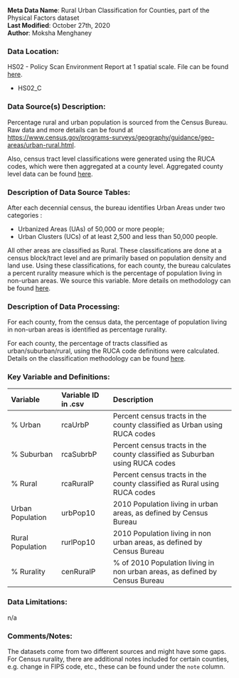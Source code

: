 **Meta Data Name**: Rural Urban Classification for Counties, part of the Physical Factors dataset  
**Last Modified**: October 27th, 2020  
**Author**: Moksha Menghaney  

### Data Location: 
HS02 - Policy Scan Environment Report at 1 spatial scale. File can be found [here](https://github.com/GeoDaCenter/opioid-policy-scan/tree/master/Policy_Scan/data_final).
* HS02_C  


### Data Source(s) Description:  
Percentage rural and urban population is sourced from the Census Bureau. Raw data and more details can be found at https://www.census.gov/programs-surveys/geography/guidance/geo-areas/urban-rural.html.

Also, census tract level classifications were generated using the RUCA codes, which were then aggregated at a county level. Aggregated county level data can be found [here](Policy_Scan/data_raw/county_RUCA_rurality.csv). 


### Description of Data Source Tables:
After each decennial census, the bureau identifies Urban Areas under two categories :
* Urbanized Areas (UAs) of 50,000 or more people;
* Urban Clusters (UCs) of at least 2,500 and less than 50,000 people.

All other areas are classified as Rural. These classifications are done at a census block/tract level and are primarily based on population density and land use. 
Using these classifications, for each county, the bureau calculates a percent rurality measure which is the percentage of population living in non-urban areas. We source this variable. More details on methodology can be found [here](https://www2.census.gov/geo/pdfs/reference/ua/Defining_Rural.pdf).


### Description of Data Processing: 
For each county, from the census data, the percentage of population living in non-urban areas is identified as percentage rurality.

For each county, the percentage of tracts classified as urban/suburban/rural, using the RUCA code definitions were calculated. Details on the classification methodology can be found [here](Policy_Scan/data_final/metadata/Rural_Urban_Classification_T_Z.md).
  
### Key Variable and Definitions:
| Variable | Variable ID in .csv | Description |
|:---------|:--------------------|:------------|
| % Urban | rcaUrbP | Percent census tracts in the county classified as Urban using RUCA codes |
| % Suburban | rcaSubrbP | Percent census tracts in the county classified as Suburban using RUCA codes |
| % Rural  | rcaRuralP | Percent census tracts in the county classified as Rural using RUCA codes |
| Urban Population| urbPop10 | 2010 Population living in urban areas, as defined by Census Bureau |
| Rural Population| rurlPop10 | 2010 Population living in non urban areas, as defined by Census Bureau |
| % Rurality | cenRuralP | % of 2010 Population living in non urban areas, as defined by Census Bureau |


### Data Limitations:
n/a

### Comments/Notes:
The datasets come from two different sources and might have some gaps.
For Census rurality, there are additional notes included for certain counties, e.g. change in FIPS code, etc., these can be found under the `note` column.
